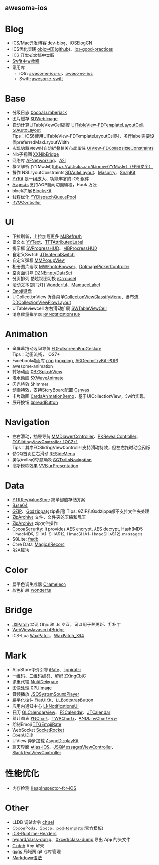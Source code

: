 
## awesome-ios ##

Blog
==

* iOS/Mac开发博客 [dev-blog](https://github.com/nixzhu/dev-blog)、[iOSBlogCN](https://github.com/tangqiaoboy/iOSBlogCN)
* iOS优化实践 [objc中国](http://objccn.io/)([github](https://github.com/objccn/articles))、[ios-good-practices](https://github.com/futurice/ios-good-practices)
* [iOS 开发者文档中文版](https://github.com/iOS-Developer-Documents-Chinese/iOS-Developer-Documents-Chinese)
* [Swfit中文教程](https://github.com/numbbbbb/the-swift-programming-language-in-chinese)
* 常用库
   * iOS: [awesome-ios-ui](https://github.com/cjwirth/awesome-ios-ui)、[awesome-ios](https://github.com/vsouza/awesome-ios)
   * Swift: [awesome-swift](https://github.com/matteocrippa/awesome-swift)


Base
==

* 分级日志 [CocoaLumberjack](https://github.com/CocoaLumberjack/CocoaLumberjack)
* 图片缓存 [SDWebImage](https://github.com/rs/SDWebImage)
* 自动计算UITableViewCell高度 [UITableView-FDTemplateLayoutCell](https://github.com/forkingdog/UITableView-FDTemplateLayoutCell)、[SDAutoLayout](https://github.com/gsdios/SDAutoLayout)
  <br>Tips：iOS6使用UITableView-FDTemplateLayoutCell时，多行label需要设置preferredMaxLayoutWidth
* 实现隐藏View时自动折叠相关布局属性 [UIView-FDCollapsibleConstraints](https://github.com/forkingdog/UIView-FDCollapsibleConstraints)
* Nib子视图 [XXNibBridge](https://github.com/sunnyxx/XXNibBridge)
* 网络库 [AFNetworking](https://github.com/AFNetworking/AFNetworking)、[ASI](https://github.com/pokeb/asi-http-request)
* 模型解析 [YYModel](https://github.com/ibireme/YYMode）（线程安全）
* 操作 NSLayoutConstraints [SDAutoLayout](https://github.com/gsdios/SDAutoLayout)、[Masonry](https://github.com/SnapKit/Masonry)、[SnapKit](https://github.com/SnapKit/SnapKit)
* [YYKit](https://github.com/ibireme/YYKit) 是一组庞大、功能丰富的 iOS 组件
* [Aspects](https://github.com/steipete/Aspects) 支持AOP面向切面编程，Hook 方法
* block扩展 [BlocksKit](https://github.com/zwaldowski/BlocksKit)
* 线程优化 [YYDispatchQueuePool](https://github.com/ibireme/YYDispatchQueuePool)
* [KVOController](https://github.com/facebook/KVOController)

UI
==

* 下拉刷新，上拉加载更多 [MJRefresh](https://github.com/CoderMJLee/MJRefresh)
* 富文本 [YYText](https://github.com/ibireme/YYText)、[TTTAttributedLabel](https://github.com/TTTAttributedLabel/TTTAttributedLabel)
* 提示框 [SVProgressHUD](https://github.com/TransitApp/SVProgressHUD)、[MBProgressHUD](https://github.com/jdg/MBProgressHUD)
* 自定义Switch [JTMaterialSwitch](https://github.com/JunichiT/JTMaterialSwitch)
* 自定义弹框 [MMPopupView](https://github.com/adad184/MMPopupView)
* 相册图片选取 [MWPhotoBrowser](https://github.com/mwaterfall/MWPhotoBrowser)、[DoImagePickerController](https://github.com/donobono/DoImagePickerController)
* 空页面引导 [DZNEmptyDataSet](https://github.com/dzenbot/DZNEmptyDataSet)
* 分页排列 酷炫视图切换 [iCarousel](https://github.com/nicklockwood/iCarousel)
* 滚动文本(跑马灯) [Wonderful](https://github.com/dsxNiubility/Wonderful)、[MarqueeLabel](https://github.com/cbpowell/MarqueeLabel)
* [Emoji键盘](https://github.com/CodingPub/BZEmojiKeyboard)
* UICollectionView 折叠菜单[CollectionViewClassifyMenu](https://github.com/ChenYilong/CollectionViewClassifyMenu)、瀑布流[DDCollectionViewFlowLayout](https://github.com/openboy2012/DDCollectionViewFlowLayout)
* UITableviewcell 左右滑动扩展 [SWTableViewCell](https://github.com/CEWendel/SWTableViewCell)
* 消息数量指示器 [RKNotificationHub](https://github.com/cwRichardKim/RKNotificationHub)

Animation
==

* 全屏幕拖动返回导航 [FDFullscreenPopGesture](https://github.com/forkingdog/FDFullscreenPopGesture)
  <br>Tips：动画流畅， iOS7+
* Facebook动画库 [pop](https://github.com/facebook/pop) ([popping](https://github.com/schneiderandre/popping), [AGGeometryKit-POP](https://github.com/agens-no/AGGeometryKit-POP))
* [awesome-animation](https://github.com/Animatious/awesome-animation)
* 转场动画 [CBZSplashView](https://github.com/callumboddy/CBZSplashView)
* 灌水动画 [SXWaveAnimate](https://github.com/dsxNiubility/SXWaveAnimate)
* 闪光特效 [Shimmer](https://github.com/facebook/Shimmer)
* 动画特效，支持StoryBoard配置 [Canvas](https://github.com/CanvasPod/Canvas)
* 卡片动画 [CardsAnimationDemo](https://github.com/adow/CardsAnimationDemo)，基于UICollectionView，Swift实现。
* 展开按钮 [SpreadButton](https://github.com/liuzhiyi1992/SpreadButton)

Navigation
==

* 左右滑动，抽屉导航 [MMDrawerController](https://github.com/mutualmobile/MMDrawerController)、[PKRevealController](https://github.com/pkluz/PKRevealController)、[ECSlidingViewController (iOS7+)](https://github.com/ECSlidingViewController/ECSlidingViewController)
<br>Tips：其中ECSlidingViewController支持滑动特效，但左右拖时动会闪烁
* 仿QQ首页左右滑动 [RESideMenu](https://github.com/romaonthego/RESideMenu)
* 类似trello的导航动效 [SCTrelloNavigation](https://github.com/SergioChan/SCTrelloNavigation)
* 高斯模糊效果 [VVBlurPresentation](https://github.com/onevcat/VVBlurPresentation)

Data
==

* [YTKKeyValueStore](https://github.com/yuantiku/YTKKeyValueStore) 简单键值存储方案
* [Base64](https://github.com/nicklockwood/Base64)
* [GZIP](https://github.com/nicklockwood/GZIP)、[Godzippa](https://github.com/mattt/Godzippa)(gzip备用)
  Tips: GZIP和Godzippa都不支持文件夹处理
* [ZipArchive](https://github.com/ZipArchive/ZipArchive) 文件、文件夹的压缩和解压
* [ZipArchive](https://github.com/mattconnolly/ZipArchive) zip文件操作
* [CocoaSecurity](https://github.com/kelp404/CocoaSecurity): It provides AES encrypt, AES decrypt, Hash(MD5, HmacMD5, SHA1~SHA512, HmacSHA1~HmacSHA512) messages.
* SQLite: [fmdb](https://github.com/ccgus/fmdb)
* Core Data: [MagicalRecord](https://github.com/magicalpanda/MagicalRecord)
* [RSA算法](https://github.com/reejosamuel/RSA)

Color
==

* 扁平色调生成器 [Chameleon](https://github.com/ViccAlexander/Chameleon)
* 颜色扩展 [Wonderful](https://github.com/dsxNiubility/Wonderful)

Bridge
==

* [JSPatch](https://github.com/bang590/JSPatch) 实现 Objc 和 Js 交互，可以用于热更新、打补丁
* [WebViewJavascriptBridge](https://github.com/marcuswestin/WebViewJavascriptBridge)
* iOS-Lua [WaxPatch](https://github.com/mmin18/WaxPatch)、[WaxPatch_X64](https://github.com/maxfong/WaxPatch_X64)


Mark
==

* AppStore评价引导 [iRate](https://github.com/nicklockwood/iRate)、[appirater](https://github.com/arashpayan/appirater)
* 一维码、二维码编码、解码 [ZXingObjC](https://github.com/TheLevelUp/ZXingObjC)
* 多重代理 [MultiDelegate](https://github.com/aleph7/MultiDelegate)
* 图像处理 [GPUImage](https://github.com/BradLarson/GPUImage)
* 音频播放 [JSQSystemSoundPlayer](https://github.com/jessesquires/JSQSystemSoundPlayer)
* 扁平化控件 [FlatUIKit](https://github.com/Grouper/FlatUIKit)、[LLBootstrapButton](https://github.com/lilei644/LLBootstrapButton)
* 应用内通知中心 [LNNotificationsUI](https://github.com/LeoNatan/LNNotificationsUI)
* 日历 [GLCalendarView](https://github.com/Glow-Inc/GLCalendarView)、[FSCalendar](https://github.com/WenchaoIOS/FSCalendar)、[JTCalendar](https://github.com/jonathantribouharet/JTCalendar)
* 统计图表 [PNChart](https://github.com/kevinzhow/PNChart)、[TWRCharts](https://github.com/chasseurmic/TWRCharts)、[ANDLineChartView](https://github.com/anaglik/ANDLineChartView)
* 绘制Emoji [TTGEmojiRate](https://github.com/zekunyan/TTGEmojiRate)
* WebSocket [SocketRocket](https://github.com/square/SocketRocket)
* [OpenUDID](https://github.com/ylechelle/OpenUDID)
* UIView 异步加载 [AsyncDisplayKit](https://github.com/facebook/AsyncDisplayKit)
* 聊天界面 [Atlas-iOS](https://github.com/layerhq/Atlas-iOS)、[JSQMessagesViewController](https://github.com/jessesquires/JSQMessagesViewController)、[SlackTextViewController](https://github.com/slackhq/SlackTextViewController)

性能优化
==

* 内存检测 [HeapInspector-for-iOS](https://github.com/tapwork/HeapInspector-for-iOS)

Other
==

* LLDB 调试命令 [chisel](https://github.com/facebook/chisel)
* [CocoaPods](https://github.com/CocoaPods/CocoaPods)、[Specs](https://github.com/CocoaPods/Specs)、[pod-template](https://github.com/CodingPub/pod-template)([官方模板](https://github.com/CocoaPods/pod-template))
* [iOS-Runtime-Headers](https://github.com/nst/iOS-Runtime-Headers)
* [nygard/class-dump](https://github.com/nygard/class-dump)、[0xced/class-dump](https://github.com/0xced/class-dump) 导出 App 的头文件
* [Clutch](https://github.com/KJCracks/Clutch) App 解壳
* [gogs](https://github.com/gogits/gogs) 局域网 git 仓库管理
* [Markdown语法](https://github.com/guodongxiaren/README)


